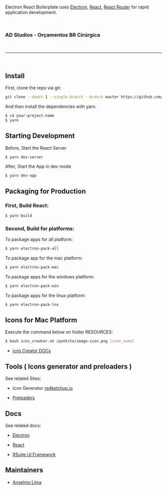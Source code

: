 <br>

<p>
  Electron React Boilerplate uses <a href="http://electron.atom.io/">Electron</a>, <a href="https://facebook.github.io/react/">React</a>, <a href="https://github.com/reactjs/react-router">React Router</a> for rapid application development.
</p>
<br />

<h3>AD Studios - Orçamentos BR Cirúrgica</a></h3>

<br />
<hr />
<br />

## Install

First, clone the repo via git:

```bash
git clone --depth 1 --single-branch --branch master https://github.com/anselmodev/ads-electron-react-boilerplate.git your-project-name
```

And then install the dependencies with yarn.

```bash
$ cd your-project-name
$ yarn
```

## Starting Development

Before, Start the React Server

```bash
$ yarn dev-server
```

After, Start the App in dev mode

```bash
$ yarn dev-app
```

## Packaging for Production

### First, Build React:

```bash
$ yarn build
```

### Second, Build for platforms:

To package apps for all platform:

```bash
$ yarn electron-pack-all
```

To package app for the mac platform:

```bash
$ yarn electron-pack-mac
```

To package apps for the windows platform:

```bash
$ yarn electron-pack-win
```

To package apps for the linux platform:

```bash
$ yarn electron-pack-lnx
```

## Icons for Mac Platform

Execute the command below on folder RESOURCES:

```bash
$ bash icns_creator.sh /path/to/image-icon.png [icon_name]
```
- [icns Creator DOCs](https://github.com/jamf/icns-Creator)

## Tools ( Icons generator and preloaders )

See related Sites:

- Icon Generator [redketchup.io](https://redketchup.io/icon-editor)

- [Preloaders](https://icons8.com/preloaders)

## Docs

See related docs:

- [Electron](https://electronjs.org/)

- [React](https://reactjs.org/)

- [RSuite UI Framework](https://rsuitejs.com/en/)

## Maintainers

- [Anselmo Lima](https://github.com/anselmodev)

